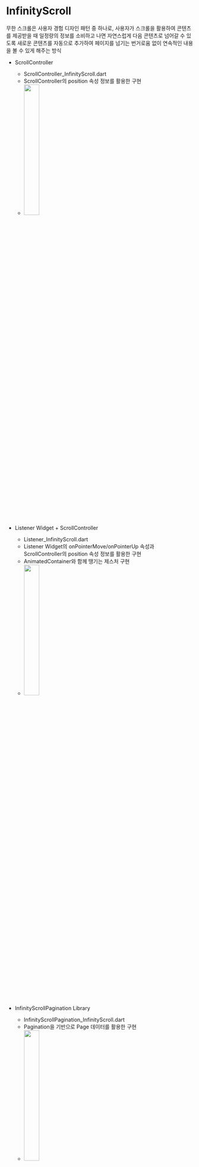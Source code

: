 # InfinityScroll

무한 스크롤은 사용자 경험 디자인 패턴 중 하나로, 사용자가 스크롤을 활용하여 콘텐츠를 제공받을 때 일정량의 정보를 소비하고 나면 자연스럽게 다음 콘텐츠로 넘어갈 수 있도록 새로운 콘텐츠를 자동으로 추가하여 페이지를 넘기는 번거로움 없이 연속적인 내용을 볼 수 있게 해주는 방식

- ScrollController
  - ScrollController_InfinityScroll.dart
  - ScrollController의 position 속성 정보를 활용한 구현
  - <Image width="30%" src="https://github.com/Jisup/flutter_sample/assets/49368118/e3af2678-8449-462e-900f-b514a6f288c8">

- Listener Widget + ScrollController
  - Listener_InfinityScroll.dart
  - Listener Widget의 onPointerMove/onPointerUp 속성과 ScrollController의 position 속성 정보를 활용한 구현
  - AnimatedContainer와 함께 땡기는 제스처 구현
  - <Image width="30%" src="https://github.com/Jisup/flutter_sample/assets/49368118/acef46ad-3a52-4c01-8417-e2741eb8d8b7">

- InfinityScrollPagination Library
  - InfinityScrollPagination_InfinityScroll.dart
  - Pagination을 기반으로 Page 데이터를 활용한 구현
  - <Image width="30%" src="https://github.com/Jisup/flutter_sample/assets/49368118/e11a6024-0d60-46c7-98ee-454fe1df89c0">

- FlatList
